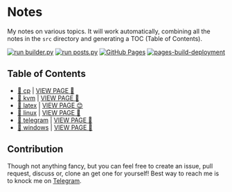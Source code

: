 # Notes

My notes on various topics. It will work automatically, combining all the notes in the `src` directory and generating a TOC (Table of Contents).

[![run builder.py](https://github.com/SharafatKarim/notes/actions/workflows/action.yml/badge.svg)](https://github.com/SharafatKarim/notes/actions/workflows/action.yml)
[![run posts.py](https://github.com/SharafatKarim/notes/actions/workflows/posts.yml/badge.svg)](https://github.com/SharafatKarim/notes/actions/workflows/posts.yml)
[![GitHub Pages](https://github.com/SharafatKarim/notes/actions/workflows/gh-pages.yml/badge.svg)](https://github.com/SharafatKarim/notes/actions/workflows/gh-pages.yml)
[![pages-build-deployment](https://github.com/SharafatKarim/notes/actions/workflows/pages/pages-build-deployment/badge.svg)](https://github.com/SharafatKarim/notes/actions/workflows/pages/pages-build-deployment)


## Table of Contents

- [🤖 cp](src/cp.md) | [VIEW PAGE 🤖](https://sharafat.is-a.dev/notes/cp)
- [🎉 kvm](src/kvm.md) | [VIEW PAGE 🎸](https://sharafat.is-a.dev/notes/kvm)
- [👾 latex](src/latex.md) | [VIEW PAGE 😊](https://sharafat.is-a.dev/notes/latex)
- [🎉 linux](src/linux.md) | [VIEW PAGE 🍕](https://sharafat.is-a.dev/notes/linux)
- [🎸 telegram](src/telegram.md) | [VIEW PAGE 🌈](https://sharafat.is-a.dev/notes/telegram)
- [🚀 windows](src/windows.md) | [VIEW PAGE 🎉](https://sharafat.is-a.dev/notes/windows)

## Contribution

Though not anything fancy, but you can feel free to create an issue, pull request, discuss or, clone an get one for yourself!
Best way to reach me is to knock me on [Telegram](https://t.me/SharafatKarim).

